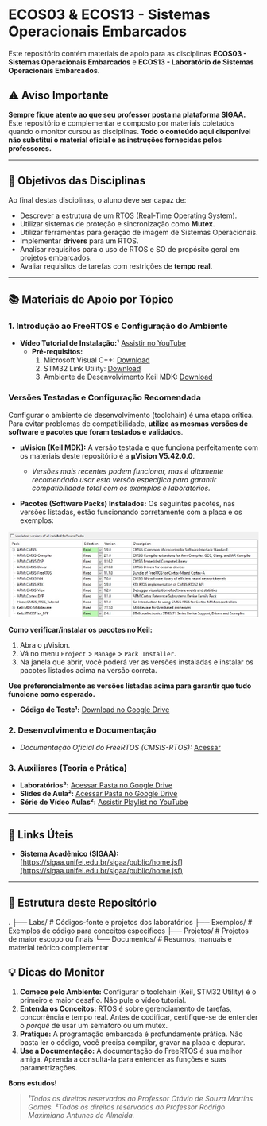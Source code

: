 # ECOS03 & ECOS13 - Sistemas Operacionais Embarcados

Este repositório contém materiais de apoio para as disciplinas **ECOS03 - Sistemas Operacionais Embarcados** e **ECOS13 - Laboratório de Sistemas Operacionais Embarcados**.

## ⚠️ Aviso Importante

**Sempre fique atento ao que seu professor posta na plataforma SIGAA.**
Este repositório é complementar e composto por materiais coletados quando o monitor cursou as disciplinas. **Todo o conteúdo aqui disponível não substitui o material oficial e as instruções fornecidas pelos professores.**

---

## 🎯 Objetivos das Disciplinas

Ao final destas disciplinas, o aluno deve ser capaz de:

*   Descrever a estrutura de um RTOS (Real-Time Operating System).
*   Utilizar sistemas de proteção e sincronização como **Mutex**.
*   Utilizar ferramentas para geração de imagem de Sistemas Operacionais.
*   Implementar **drivers** para um RTOS.
*   Analisar requisitos para o uso de RTOS e SO de propósito geral em projetos embarcados.
*   Avaliar requisitos de tarefas com restrições de **tempo real**.

---

## 📚 Materiais de Apoio por Tópico

### 1. Introdução ao FreeRTOS e Configuração do Ambiente
*   **Vídeo Tutorial de Instalação:¹** [Assistir no YouTube](https://youtu.be/DoGPWF8iJy0)
    *   **Pré-requisitos:**
        1.  Microsoft Visual C++: [Download](https://www.microsoft.com/pt-br/download/details.aspx?id=48145)
        2.  STM32 Link Utility: [Download](https://www.st.com/en/development-tools/stsw-link004.html#get-software)
        3.  Ambiente de Desenvolvimento Keil MDK: [Download](https://www.keil.com/download/product/)

### Versões Testadas e Configuração Recomendada

Configurar o ambiente de desenvolvimento (toolchain) é uma etapa crítica. Para evitar problemas de compatibilidade, **utilize as mesmas versões de software e pacotes que foram testados e validados**.

*   **µVision (Keil MDK):** A versão testada e que funciona perfeitamente com os materiais deste repositório é a **µVision V5.42.0.0**.
    *   *Versões mais recentes podem funcionar, mas é altamente recomendado usar esta versão específica para garantir compatibilidade total com os exemplos e laboratórios.*

*   **Pacotes (Software Packs) Instalados:**
    Os seguintes pacotes, nas versões listadas, estão funcionando corretamente com a placa e os exemplos:

![](versoes.png)

**Como verificar/instalar os pacotes no Keil:**
1.  Abra o µVision.
2.  Vá no menu `Project` > `Manage` > `Pack Installer`.
3.  Na janela que abrir, você poderá ver as versões instaladas e instalar os pacotes listados acima na versão correta.

**Use preferencialmente as versões listadas acima para garantir que tudo funcione como esperado.**

*   **Código de Teste¹:** [Download no Google Drive](https://drive.google.com/file/d/12M1g1bPAiYj8eHamMVM3GPySJZZoiD0W/view?usp=sharing)

### 2. Desenvolvimento e Documentação
*   *Documentação Oficial do FreeRTOS (CMSIS-RTOS):* [Acessar](https://arm-software.github.io/CMSIS_5/latest/RTOS/html/index.html)

### 3. Auxiliares (Teoria e Prática)
*   **Laboratórios²:** [Acessar Pasta no Google Drive](https://drive.google.com/drive/folders/16TBHZGL2HVfUESPm6IhvEoYG0nnl3ddm)
*   **Slides de Aula²:** [Acessar Pasta no Google Drive](https://drive.google.com/drive/folders/16TL4bP4UZIY0jOIBmZMEUSAPasSaol9r)
*   **Série de Vídeo Aulas²:** [Assistir Playlist no YouTube](https://www.youtube.com/watch?v=6m_ptPmPmJ4&list=PLqBAJMdCNemmvUYzwij935_VYaiuaJkta)

---

## 🔗 Links Úteis

*   **Sistema Acadêmico (SIGAA):** [https://sigaa.unifei.edu.br/sigaa/public/home.jsf](https://sigaa.unifei.edu.br/sigaa/public/home.jsf)

---

## 📂 Estrutura deste Repositório

.
├── Labs/ # Códigos-fonte e projetos dos laboratórios
├── Exemplos/ # Exemplos de código para conceitos específicos
├── Projetos/ # Projetos de maior escopo ou finais
└── Documentos/ # Resumos, manuais e material teórico complementar

## 💡 Dicas do Monitor

1.  **Comece pelo Ambiente:** Configurar o toolchain (Keil, STM32 Utility) é o primeiro e maior desafio. Não pule o vídeo tutorial.
2.  **Entenda os Conceitos:** RTOS é sobre gerenciamento de tarefas, concorrência e tempo real. Antes de codificar, certifique-se de entender o *porquê* de usar um semáforo ou um mutex.
3.  **Pratique:** A programação embarcada é profundamente prática. Não basta ler o código, você precisa compilar, gravar na placa e depurar.
4.  **Use a Documentação:** A documentação do FreeRTOS é sua melhor amiga. Aprenda a consultá-la para entender as funções e suas parametrizações.

**Bons estudos!**

> *¹Todos os direitos reservados ao Professor Otávio de Souza Martins Gomes.*
> *²Todos os direitos reservados ao Professor Rodrigo Maximiano Antunes de Almeida.*